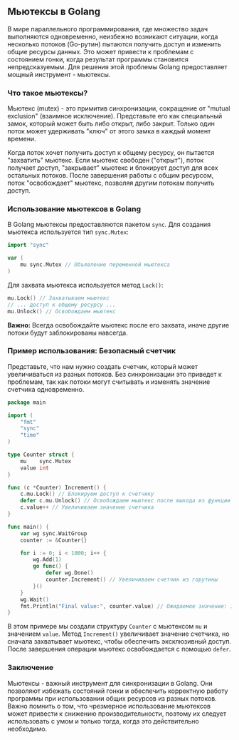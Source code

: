 <h2>Мьютексы в Golang</h2>

В мире параллельного программирования, где множество задач выполняются одновременно, неизбежно возникают ситуации, когда несколько потоков (Go-рутин) пытаются получить доступ и изменить общие ресурсы данных. Это может привести к проблемам с состоянием гонки, когда результат программы становится непредсказуемым. Для решения этой проблемы Golang предоставляет мощный инструмент - мьютексы.

<h3>Что такое мьютексы?</h3>

Мьютекс (mutex) - это примитив синхронизации, сокращение от "mutual exclusion" (взаимное исключение). Представьте его как специальный замок, который может быть либо открыт, либо закрыт. Только один поток может удерживать "ключ" от этого замка в каждый момент времени. 

Когда поток хочет получить доступ к общему ресурсу, он пытается "захватить" мьютекс. Если мьютекс свободен ("открыт"), поток получает доступ, "закрывает" мьютекс и блокирует доступ для всех остальных потоков. После завершения работы с общим ресурсом, поток "освобождает" мьютекс, позволяя другим потокам получить доступ.

<h3>Использование мьютексов в Golang</h3>

В Golang мьютексы предоставляются пакетом `sync`. Для создания мьютекса используется тип `sync.Mutex`:

```go
import "sync"

var (
    mu sync.Mutex // Объявление переменной мьютекса
)
```

Для захвата мьютекса используется метод `Lock()`:

```go
mu.Lock() // Захватываем мьютекс
// ... доступ к общему ресурсу ...
mu.Unlock() // Освобождаем мьютекс
```

**Важно:** Всегда освобождайте мьютекс после его захвата, иначе другие потоки будут заблокированы навсегда.

<h3>Пример использования: Безопасный счетчик</h3>

Представьте, что нам нужно создать счетчик, который может увеличиваться из разных потоков. Без синхронизации это приведет к проблемам, так как потоки могут считывать и изменять значение счетчика одновременно.

```go
package main

import (
	"fmt"
	"sync"
	"time"
)

type Counter struct {
	mu    sync.Mutex
	value int
}

func (c *Counter) Increment() {
	c.mu.Lock() // Блокируем доступ к счетчику
	defer c.mu.Unlock() // Освобождаем мьютекс после выхода из функции
	c.value++ // Увеличиваем значение счетчика
}

func main() {
	var wg sync.WaitGroup
	counter := &Counter{}

	for i := 0; i < 1000; i++ {
		wg.Add(1)
		go func() {
			defer wg.Done()
			counter.Increment() // Увеличиваем счетчик из горутины
		}()
	}
	wg.Wait()
	fmt.Println("Final value:", counter.value) // Ожидаемое значение: 1000
}
```

В этом примере мы создали структуру `Counter` с мьютексом `mu` и значением `value`. Метод `Increment()` увеличивает значение счетчика, но сначала захватывает мьютекс, чтобы обеспечить эксклюзивный доступ. После завершения операции мьютекс освобождается с помощью `defer`.

<h3>Заключение</h3>

Мьютексы - важный инструмент для синхронизации в Golang. Они позволяют избежать состояний гонки и обеспечить корректную работу программы при использовании общих ресурсов из разных потоков. Важно помнить о том, что чрезмерное использование мьютексов может привести к снижению производительности, поэтому их следует использовать с умом и только тогда, когда это действительно необходимо. 
